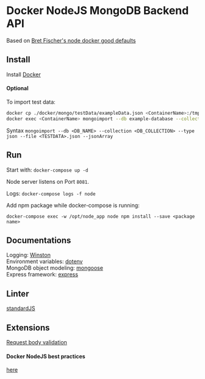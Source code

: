 # Docker NodeJS MongoDB Backend API
Based on [Bret Fischer's node docker good defaults](https://github.com/BretFisher/node-docker-good-defaults)

## Install
Install [Docker](https://www.docker.com/get-started)

#### Optional
To import test data: 
```bash
docker cp ./docker/mongo/testData/exampleData.json <ContainerName>:/tmp/exampleData.json
docker exec <ContainerName> mongoimport --db example-database --collection ExampleProject --type json --file /tmp/exampleData.json --jsonArray
```
Syntax
`mongoimport --db <DB_NAME> --collection <DB_COLLECTION> --type json --file <TESTDATA>.json --jsonArray`

## Run
Start with: `docker-compose up -d`

Node server listens on Port `8081`.

Logs: `docker-compose logs -f node`

Add npm package while docker-compose is running:

`docker-compose exec -w /opt/node_app node npm install --save <package name>`


## Documentations
Logging: [Winston](https://github.com/winstonjs/winston)  
Environment variables: [dotenv](https://github.com/motdotla/dotenv)  
MongoDB object modeling: [mongoose](https://mongoosejs.com/)  
Express framework: [express](https://expressjs.com/de/4x/api.html)

## Linter
[standardJS](https://standardjs.com/)

## Extensions
[Request body validation](https://ciphertrick.com/request-body-validations-joi-expressjs/)

#### Docker NodeJS best practices
[here](https://github.com/nodejs/docker-node/blob/master/docs/BestPractices.md)
